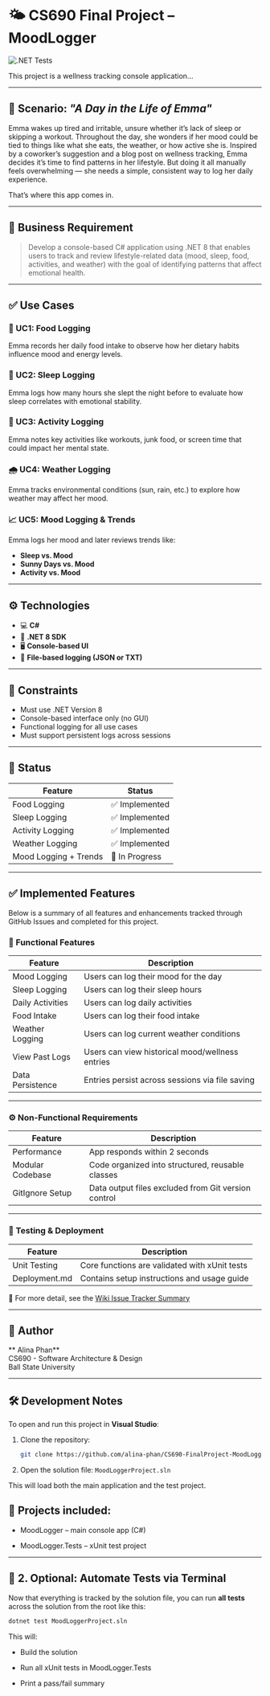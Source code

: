 # 🌤️ CS690 Final Project – MoodLogger

![.NET Tests](https://github.com/alina-phan/CS690-FinalProject-MoodLogger/actions/workflows/dotnet-test.yml/badge.svg)

This project is a wellness tracking console application...

---

## 📖 Scenario: *"A Day in the Life of Emma"*

Emma wakes up tired and irritable, unsure whether it’s lack of sleep or skipping a workout. Throughout the day, she wonders if her mood could be tied to things like what she eats, the weather, or how active she is. Inspired by a coworker’s suggestion and a blog post on wellness tracking, Emma decides it’s time to find patterns in her lifestyle. But doing it all manually feels overwhelming — she needs a simple, consistent way to log her daily experience.

That’s where this app comes in.

---

## 🎯 Business Requirement

> Develop a console-based C# application using .NET 8 that enables users to track and review lifestyle-related data (mood, sleep, food, activities, and weather) with the goal of identifying patterns that affect emotional health.

---

## ✅ Use Cases

### 🥗 UC1: Food Logging  
Emma records her daily food intake to observe how her dietary habits influence mood and energy levels.

### 🛌 UC2: Sleep Logging  
Emma logs how many hours she slept the night before to evaluate how sleep correlates with emotional stability.

### 🏃 UC3: Activity Logging  
Emma notes key activities like workouts, junk food, or screen time that could impact her mental state.

### 🌧️ UC4: Weather Logging  
Emma tracks environmental conditions (sun, rain, etc.) to explore how weather may affect her mood.

### 📈 UC5: Mood Logging & Trends  
Emma logs her mood and later reviews trends like:  
- **Sleep vs. Mood**  
- **Sunny Days vs. Mood**  
- **Activity vs. Mood**


---

## ⚙️ Technologies

- 💻 **C#**
- 🧱 **.NET 8 SDK**
- 🖥️ **Console-based UI**
- 📁 **File-based logging (JSON or TXT)**

---

## 📌 Constraints

- Must use .NET Version 8
- Console-based interface only (no GUI)
- Functional logging for all use cases
- Must support persistent logs across sessions

---

## 🧪 Status

| Feature | Status |
|--------|--------|
| Food Logging | ✅ Implemented |
| Sleep Logging | ✅ Implemented |
| Activity Logging | ✅ Implemented |
| Weather Logging | ✅ Implemented |
| Mood Logging + Trends | 🚧 In Progress |

---

## ✅ Implemented Features

Below is a summary of all features and enhancements tracked through GitHub Issues and completed for this project.

### 🔧 Functional Features

| Feature | Description |
|--------|-------------|
| Mood Logging | Users can log their mood for the day |
| Sleep Logging | Users can log their sleep hours |
| Daily Activities | Users can log daily activities |
| Food Intake | Users can log their food intake |
| Weather Logging | Users can log current weather conditions |
| View Past Logs | Users can view historical mood/wellness entries |
| Data Persistence | Entries persist across sessions via file saving |

---

### ⚙️ Non-Functional Requirements

| Feature | Description |
|--------|-------------|
| Performance | App responds within 2 seconds |
| Modular Codebase | Code organized into structured, reusable classes |
| GitIgnore Setup | Data output files excluded from Git version control |

---

### 🧪 Testing & Deployment

| Feature | Description |
|--------|-------------|
| Unit Testing | Core functions are validated with xUnit tests |
| Deployment.md | Contains setup instructions and usage guide |

📂 For more detail, see the [Wiki Issue Tracker Summary](https://github.com/alina-phan/CS690-FinalProject-MoodLogger/wiki/Issue-Tracker-Summary)


---

## 👥 Author

** Alina Phan**  
CS690 - Software Architecture & Design  
Ball State University

---

## 🛠️ Development Notes

To open and run this project in **Visual Studio**:

1. Clone the repository:
   ```bash
   git clone https://github.com/alina-phan/CS690-FinalProject-MoodLogger.git
   ```

2. Open the solution file:
`MoodLoggerProject.sln`

This will load both the main application and the test project.

## 📁 Projects included:

- MoodLogger – main console app (C#)

- MoodLogger.Tests – xUnit test project


---

## 🚀 2. Optional: Automate Tests via Terminal

Now that everything is tracked by the solution file, you can run **all tests** across the solution from the root like this:

```bash
dotnet test MoodLoggerProject.sln
```
This will:

- Build the solution

- Run all xUnit tests in MoodLogger.Tests

- Print a pass/fail summary